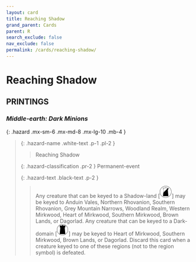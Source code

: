 ```yaml
---
layout: card
title: Reaching Shadow
grand_parent: Cards
parent: R
search_exclude: false
nav_exclude: false
permalink: /cards/reaching-shadow/
---
```


# Reaching Shadow


## PRINTINGS


### _Middle-earth: Dark Minions_

{: .hazard .mx-sm-6 .mx-md-8 .mx-lg-10 .mb-4 }
> {: .hazard-name .white-text .p-1 .pl-2 }
> > <div class="hazard-mp"></div>
> > <div class="card-name">Reaching Shadow</div>
>
> {: .hazard-classification .pr-2 }
> Permanent-event
>
> {: .hazard-text .black-text .p-2 }
> > Any creature that can be keyed to a Shadow-land <nobr>[<img src="/assets/images/shadow-land.svg">]</nobr> may be keyed to Anduin Vales, Northern Rhovanion, Southern Rhovanion, Grey Mountain Narrows, Woodland Realm, Western Mirkwood, Heart of Mirkwood, Southern Mirkwood, Brown Lands, or Dagorlad. Any creature that can be keyed to a Dark-domain <nobr>[<img src="/assets/images/dark-domain.svg">]</nobr> may be keyed to Heart of Mirkwood, Southern Mirkwood, Brown Lands, or Dagorlad. Discard this card when a creature keyed to one of these regions (not to the region symbol) is defeated.  
>


